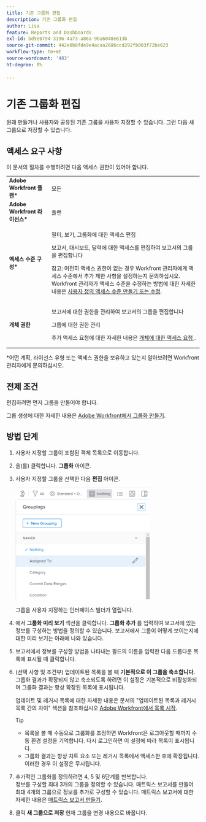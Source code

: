 ```yaml
---
title: 기존 그룹화 편집
description: 기존 그룹화 편집
author: Lisa
feature: Reports and Dashboards
exl-id: bd9e6794-3196-4a73-a86a-9ba6048e613b
source-git-commit: 442e0b8fde9e4acaa2686ccd292fb003f72be623
workflow-type: tm+mt
source-wordcount: '483'
ht-degree: 0%

---
```


# 기존 그룹화 편집

<!--
<p data-mc-conditions="QuicksilverOrClassic.Draft mode">(NOTE: This is the third part of a former artcle split in 3: two how-tos and one refernece article about creating and customizing groupings)</p>
-->

원래 만들거나 사용자와 공유된 기존 그룹을 사용자 지정할 수 있습니다. 그런 다음 새 그룹으로 저장할 수 있습니다.

## 액세스 요구 사항

이 문서의 절차를 수행하려면 다음 액세스 권한이 있어야 합니다.

<table style="table-layout:auto"> 
 <col> 
 <col> 
 <tbody> 
  <tr> 
   <td role="rowheader"><strong>Adobe Workfront 플랜*</strong></td> 
   <td> <p>모든</p> </td> 
  </tr> 
  <tr> 
   <td role="rowheader"><strong>Adobe Workfront 라이선스*</strong></td> 
   <td> <p>플랜 </p> </td> 
  </tr> 
  <tr> 
   <td role="rowheader"><strong>액세스 수준 구성*</strong></td> 
   <td> <p>필터, 보기, 그룹화에 대한 액세스 편집</p> <p>보고서, 대시보드, 달력에 대한 액세스를 편집하여 보고서의 그룹을 편집합니다</p> <p>참고: 여전히 액세스 권한이 없는 경우 Workfront 관리자에게 액세스 수준에서 추가 제한 사항을 설정하는지 문의하십시오. Workfront 관리자가 액세스 수준을 수정하는 방법에 대한 자세한 내용은 <a href="../../../administration-and-setup/add-users/configure-and-grant-access/create-modify-access-levels.md" class="MCXref xref">사용자 정의 액세스 수준 만들기 또는 수정</a>.</p> </td> 
  </tr> 
  <tr> 
   <td role="rowheader"><strong>개체 권한</strong></td> 
   <td> <p>보고서에 대한 권한을 관리하여 보고서의 그룹을 편집합니다</p> <p>그룹에 대한 권한 관리 </p> <p>추가 액세스 요청에 대한 자세한 내용은 <a href="../../../workfront-basics/grant-and-request-access-to-objects/request-access.md" class="MCXref xref">개체에 대한 액세스 요청 </a>.</p> </td> 
  </tr> 
 </tbody> 
</table>

&#42;어떤 계획, 라이선스 유형 또는 액세스 권한을 보유하고 있는지 알아보려면 Workfront 관리자에게 문의하십시오.

## 전제 조건

편집하려면 먼저 그룹을 만들어야 합니다.

그룹 생성에 대한 자세한 내용은 [Adobe Workfront에서 그룹화 만들기](../../../reports-and-dashboards/reports/reporting-elements/create-groupings.md).

## 방법 단계

1. 사용자 지정할 그룹이 포함된 객체 목록으로 이동합니다.
1. 을(를) 클릭합니다. **그룹화** 아이콘.
1. 사용자 지정할 그룹을 선택한 다음 **편집** 아이콘.

   ![편집 아이콘을 선택합니다.](assets/customizegrouping-nwe-standard-350x291.png)

   그룹을 사용자 지정하는 인터페이스 빌더가 열립니다.

1. 에서 **그룹화 미리 보기** 섹션을 클릭합니다. **그룹화 추가** 를 입력하여 보고서에 있는 정보를 구성하는 방법을 정의할 수 있습니다. 보고서에서 그룹이 어떻게 보이는지에 대한 미리 보기는 아래에 나와 있습니다.

1. 보고서에서 정보를 구성할 방법을 나타내는 필드의 이름을 입력한 다음 드롭다운 목록에 표시될 때 클릭합니다.
1. (선택 사항 및 조건부) 업데이트된 목록을 볼 때 **기본적으로 이 그룹을 축소합니다.** 그룹화 결과가 확장되지 않고 축소되도록 하려면 이 설정은 기본적으로 비활성화되며 그룹화 결과는 항상 확장된 목록에 표시됩니다.

   업데이트 및 레거시 목록에 대한 자세한 내용은 문서의 &quot;업데이트된 목록과 레거시 목록 간의 차이&quot; 섹션을 참조하십시오 [Adobe Workfront에서 목록 시작](../../../workfront-basics/navigate-workfront/use-lists/view-items-in-a-list.md).

   <!--
   <p data-mc-conditions="QuicksilverOrClassic.Quicksilver,QuicksilverOrClassic.Draft mode">(NOTE: the tips repeat in the Create grouping article and Common uses of text mode)</p>
   -->

   >[!TIP]
   >
   >* 목록을 볼 때 수동으로 그룹화를 조정하면 Workfront은 로그아웃할 때까지 수동 환경 설정을 기억합니다. 다시 로그인하면 이 설정에 따라 목록이 표시됩니다.
   >* 그룹화 결과는 항상 차트 요소 또는 레거시 목록에서 액세스한 후에 확장됩니다. 이러한 경우 이 설정은 무시됩니다.


1. 추가적인 그룹화를 정의하려면 4, 5 및 6단계를 반복합니다.\
   정보를 구성할 최대 3개의 그룹을 정의할 수 있습니다. 매트릭스 보고서를 만들어 최대 4개의 그룹으로 정보를 추가로 구성할 수 있습니다. 매트릭스 보고서에 대한 자세한 내용은 [매트릭스 보고서 만들기](../../../reports-and-dashboards/reports/creating-and-managing-reports/create-matrix-report.md).

1. 클릭 **새 그룹으로 저장** 현재 그룹을 변경 내용으로 바꿉니다.
